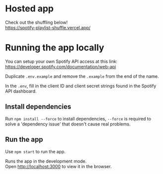 # Hosted app

Check out the shuffling below!\
https://spotify-playlist-shuffle.vercel.app/

# Running the app locally

You can setup your own Spotify API access at this link:\
https://developer.spotify.com/documentation/web-api

Duplicate `.env.example` and remove the `.example` from the end of the name.

In the `.env`, fill in the client ID and client secret strings found in the Spotify API dashboard.

## Install dependencies

Run `npm install --force` to install dependencies, `--force` is required to solve a 'dependency issue' that doesn't cause real problems.

## Run the app

Use `npm start` to run the app.

Runs the app in the development mode.\
Open [http://localhost:3000](http://localhost:3000) to view it in the browser.
